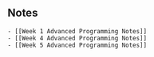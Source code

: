 ## Notes
	- [[Week 1 Advanced Programming Notes]]
	- [[Week 4 Advanced Programming Notes]]
	- [[Week 5 Advanced Programming Notes]]